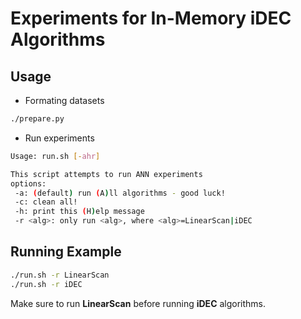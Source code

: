 # Experiments for In-Memory iDEC Algorithms

## Usage

+ Formating datasets
```bash
./prepare.py
```

+ Run experiments
```bash
Usage: run.sh [-ahr]

This script attempts to run ANN experiments
options:
 -a: (default) run (A)ll algorithms - good luck!
 -c: clean all!
 -h: print this (H)elp message
 -r <alg>: only run <alg>, where <alg>=LinearScan|iDEC
```
## Running Example
```bash
./run.sh -r LinearScan
./run.sh -r iDEC
```
Make sure to run **LinearScan** before running **iDEC** algorithms.
